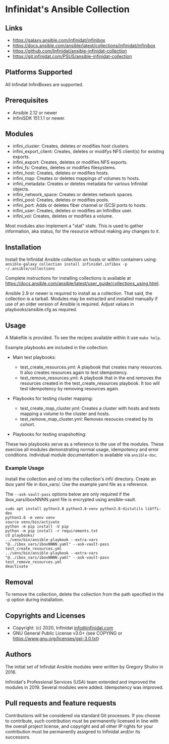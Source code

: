 # Infinidat's Ansible Collection

## Links
- https://galaxy.ansible.com/infinidat/infinibox
- https://docs.ansible.com/ansible/latest/collections/infinidat/infinibox
- https://github.com/Infinidat/ansible-infinidat-collection
- https://git.infinidat.com/PSUS/ansible-infinidat-collection

## Platforms Supported
All Infindat InfiniBoxes are supported.

## Prerequisites
- Ansible 2.12 or newer
- InfiniSDK 151.1.1 or newer.

## Modules
- infini_cluster: Creates, deletes or modifies host clusters.
- infini_export_client: Creates, deletes or modifys NFS client(s) for existing exports.
- infini_export: Creates, deletes or modifies NFS exports.
- infini_fs: Creates, deletes or modifies filesystems.
- infini_host: Creates, deletes or modifies hosts.
- infini_map: Creates or deletes mappings of volumes to hosts.
- infini_metadata: Creates or deletes metadata for various Infinidat objects.
- infini_network_space: Creates or deletes network spaces.
- infini_pool: Creates, deletes or modifies pools.
- infini_port: Adds or deletes fiber channel or iSCSI ports to hosts.
- infini_user: Creates, deletes or modifies an InfiniBox user.
- infini_vol: Creates, deletes or modifies a volume.

Most modules also implement a "stat" state.  This is used to gather information, aka status, for the resource without making any changes to it.

## Installation
Install the Infinidat Ansible collection on hosts or within containers using:
`ansible-galaxy collection install infinidat.infibox -p ~/.ansible/collections`

Complete instructions for installing collections is available at https://docs.ansible.com/ansible/latest/user_guide/collections_using.html.

Ansible 2.9 or newer is required to install as a collection.  That said, the collection is a tarball.  Modules may be extracted and installed manually if use of an older version of Ansible is required.  Adjust values in playbooks/ansible.cfg as required. 

## Usage
A Makefile is provided. To see the recipes available within it use `make help`.

Example playbooks are included in the collection:

- Main test playbooks:
    - test_create_resources.yml: A playbook that creates many resources. It also creates resources again to test idempotency.
    - test_remove_resources.yml: A playbook that in the end removes the resources created in the test_create_resources playbook. It too will test idempotency by removing resources again.

- Playbooks for testing cluster mapping:
    - test_create_map_cluster.yml: Creates a cluster with hosts and tests mapping a volume to the cluster and hosts.
    - test_remove_map_cluster.yml: Removes resouces created by its cohort.

- Playbooks for testing snapshotting:

These two playbooks serve as a reference to the use of the modules. These exercise all modules demonstrating normal usage, idempotency and error conditions. Individual module documentation is available via `ansible-doc`.

### Example Usage
Install the collection and cd into the collection's infi/ directory.  Create an ibox yaml file in ibox_vars/.  Use the example yaml file as a reference.

The `--ask-vault-pass` options below are only required if the ibox_vars/iboxNNNN.yaml file is encrypted using ansible-vault.
```
sudo apt install python3.8 python3.8-venv python3.8-distutils libffi-dev
python3.8 -m venv venv
source venv/bin/activate
python -m pip install -U pip
python -m pip install -r requirements.txt
cd playbooks/
../venv/bin/ansible-playbook --extra-vars "@../ibox_vars/iboxNNNN.yaml" --ask-vault-pass test_create_resources.yml
../venv/bin/ansible-playbook --extra-vars "@../ibox_vars/iboxNNNN.yaml" --ask-vault-pass test_remove_resources.yml
deactivate
```

## Removal
To remove the collection, delete the collection from the path specified in the -p option during installation.

## Copyrights and Licenses
- Copyright: (c) 2020, Infinidat <info@infinidat.com>
- GNU General Public License v3.0+ (see COPYING or https://www.gnu.org/licenses/gpl-3.0.txt)

## Authors
The initial set of Infindat Ansible modules were written by Gregory Shulov in 2016.

Infinidat's Professional Services (USA) team extended and improved the modules in 2019. Several modules were added. Idempotency was improved.

## Pull requests and feature requests
Contributions will be considered via standard Git processes. If you choose to contribute, such contribution must be permanently licensed in line with the overall project license, and copyright and all other IP rights for your contribution must be permanently assigned to Infinidat and/or its successors.
